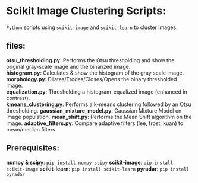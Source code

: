 # Scikit Image Clustering Scripts:
`Python` scripts using `scikit-image` and `scikit-learn` to cluster images.

## files:
**otsu_thresholding.py**: Performs the Otsu thresholding and show the original gray-scale image and the binarized image.  
**histogram.py**: Calculates & show the histogram of the gray scale image.  
**morphology.py**: Dilates/Erodes/Closes/Opens the binary thresholded image.  
**equalization.py**: Thresholding a histogram-equalized image (enhanced in contrast).  
**kmeans_clustering.py**: Performs a k-means clustering followed by an Otsu thresholding.
**gaussian_mixture_model.py**: Gaussian Mixture Model on image population.
**mean_shift.py**: Performs the Mean Shift algorithm on the image.
**adaptive_filters.py**: Compare adaptive filters (lee, frost, kuan) to mean/median filters.

## Prerequisites:
**numpy & scipy**: `pip install numpy scipy`
**scikit-image**: `pip install scikit-image`
**scikit-learn**: `pip install scikit-learn`
**pyradar**: `pip install pyradar`
